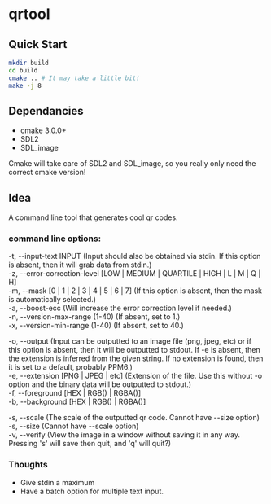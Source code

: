 # qrtool

## Quick Start
```bash
mkdir build
cd build
cmake .. # It may take a little bit!
make -j 8
```

## Dependancies
- cmake 3.0.0+
- SDL2
- SDL_image

Cmake will take care of SDL2 and SDL_image, so you really only need the correct cmake version! 

## Idea

A command line tool that generates cool qr codes.

### command line options:  

-t, --input-text INPUT (Input should also be obtained via stdin. If this option is absent, then it will grab data from stdin.)  
-z, --error-correction-level [LOW | MEDIUM | QUARTILE | HIGH | L | M | Q | H]  
-m, --mask [0 | 1 | 2 | 3 | 4 | 5 | 6 | 7] (If this option is absent, then the mask is automatically selected.)  
-a, --boost-ecc (Will increase the error correction level if needed.)  
-n, --version-max-range (1-40) (If absent, set to 1.)  
-x, --version-min-range (1-40) (If absent, set to 40.)  

-o, --output (Input can be outputted to an image file (png, jpeg, etc) or if this option is absent, then it will be outputted to stdout. If -e is absent, then the extension is inferred from the given string. If no extension is found, then it is set to a default, probably PPM6.)  
-e, --extension [PNG | JPEG | etc] (Extension of the file. Use this without -o option and the binary data will be outputted to stdout.)  
-f, --foreground [HEX | RGB() | RGBA()]  
-b, --background [HEX | RGB() | RGBA()]  

-s, --scale (The scale of the outputted qr code. Cannot have --size option)  
-s, --size  (Cannot have --scale option)  
-v, --verify  (View the image in a window without saving it in any way. Pressing 's' will save then quit, and 'q' will quit?)   

### Thoughts

* Give stdin a maximum
* Have a batch option for multiple text input.
